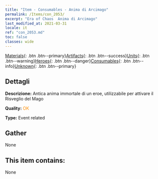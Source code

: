 ```yaml
---
title: "Item - Consumables - Anima di Arcimago"
permalink: /Items/con_2053/
excerpt: "Era of Chaos  Anima di Arcimago"
last_modified_at: 2021-03-31
locale: it
ref: "con_2053.md"
toc: false
classes: wide
---
```

 [Materials](/it/Items/){: .btn .btn--primary}[Artifacts](/it/Items/Artifacts/){: .btn .btn--success}[Units](/it/Items/Units/){: .btn .btn--warning}[Heroes](/it/Items/Heroes/){: .btn .btn--danger}[Consumables](/it/Items/Consumables/){: .btn .btn--info}[Unknown](/it/Items/Unknown/){: .btn .btn--primary}

## Dettagli
 **Descrizione:** Antica anima immortale di un eroe, utilizzabile per attivare il Risveglio del Mago

 **Quality:** <span style="color: #FF8C00">OK</span>

 **Type:** Event related

## Gather

  None

## This item contains:

  None

